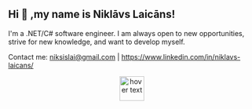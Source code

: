 ## Hi 👋 ,my name is Niklāvs Laicāns!

I'm a .NET/C# software engineer. I am always open to new opportunities, strive for new knowledge, and want to develop myself.

Contact me: niksislai@gmail.com | https://www.linkedin.com/in/niklavs-laicans/
<p align="center">
  <img src="https://iconape.com/wp-content/files/rr/352323/png/c-sharp-c-logo.png" width="50" title="hover text">
</p>
